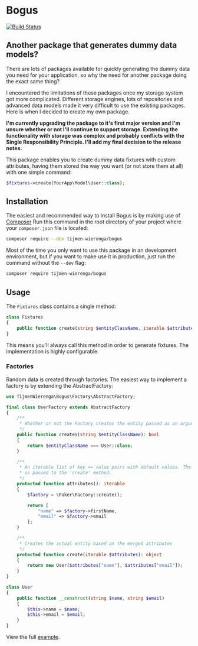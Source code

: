 # Bogus
[![Build Status](https://travis-ci.org/TijmenWierenga/Bogus.svg?branch=master)](https://travis-ci.org/TijmenWierenga/Bogus)

## Another package that generates dummy data models?
There are lots of packages available for quickly generating the dummy data you need for your application,
so why the need for another package doing the exact same thing?

I encountered the limitations of these packages once my storage system got more complicated.
Different storage engines, lots of repositories and advanced data models made it very difficult to
use the existing packages. Here is when I decided to create my own package.

**I'm currently upgrading the package to it's first major version and I'm unsure whether or not I'll continue to support storage. Extending the functionality with storage was complex and probably conflicts with the Single Responsibility Principle. I'll add my final decision to the release notes.**

This package enables you to create dummy data fixtures with custom attributes, having them stored the way you want (or not store them at all)
with one simple command:

``` php
$fixtures->create(YourApp\Model\User::class);
```

## Installation
The easiest and recommended way to install Bogus is by making use of [Composer](https://getcomposer.org/)
Run this command in the root directory of your project where your `composer.json` file is located:

``` bash
composer require --dev tijmen-wierenga/bogus
```

Most of the time you only want to use this package in an development environment, 
but if you want to make use it in production, just run the command without the `--dev` flag:

``` bash
composer require tijmen-wierenga/bogus
```

## Usage
The `Fixtures` class contains a single method:

``` php
class Fixtures
{
    public function create(string $entityClassName, iterable $attributes, int $amount): iterable;
}
```

This means you'll always call this method in order to generate fixtures. 
The implementation is highly configurable.

### Factories
Random data is created through factories. The easiest way to implement a factory is by extending the AbstractFactory:

``` php
use TijmenWierenga\Bogus\Factory\AbstractFactory;

final class UserFactory extends AbstractFactory
{
    /**
     * Whether or not the Factory creates the entity passed as an argument
     */
    public function creates(string $entityClassName): bool
    {
        return $entityClassName === User::class;
    }

    /**
     * An iterable list of key => value pairs with default values. The result of the merged attributes
     * is passed to the 'create' method.
     */
    protected function attributes(): iterable
    {
        $factory = \Faker\Factory::create();

        return [
            "name" => $factory->firstName,
            "email" => $factory->email
        ];
    }

    /**
     * Creates the actual entity based on the merged attributes
     */
    protected function create(iterable $attributes): object
    {
        return new User($attributes["name"], $attributes["email"]);
    }
}

class User
{
    public function __construct(string $name, string $email)
    {
        $this->name = $name;
        $this->email = $email;
    }
}
```

View the full [example](examples/abstract-factory.php).

